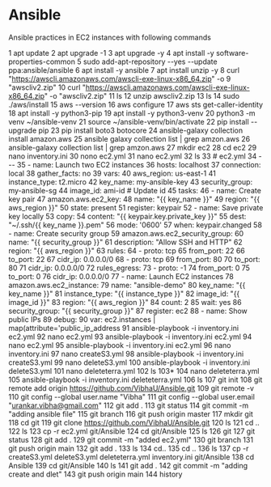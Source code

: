 # Ansible
Ansible practices in EC2 instances with following commands

 1  apt update
    2  apt upgrade -1
    3  apt upgrade -y
    4  apt install -y software-properties-common
    5  sudo add-apt-repository --yes --update ppa:ansible/ansible
    6  apt install -y ansible
    7  apt install unzip -y
    8  curl "https://awscli.amazonaws.com/awscli-exe-linux-x86_64.zip" -o
    9  "awscliv2.zip"
   10  curl "https://awscli.amazonaws.com/awscli-exe-linux-x86_64.zip" -o "awscliv2.zip"
   11  ls
   12  unzip awscliv2.zip
   13  ls
   14  sudo ./aws/install
   15  aws --version
   16  aws configure
   17  aws sts get-caller-identity
   18  apt install -y python3-pip
   19  apt install -y python3-venv
   20  python3 -m venv ~/ansible-venv
   21  source ~/ansible-venv/bin/activate
   22  pip install --upgrade pip
   23  pip install boto3 botocore
   24  ansible-galaxy collection install amazon.aws
   25  ansible galaxy collection list | grep amzon.aws
   26  ansible-galaxy collection list | grep amzon.aws
   27  mkdir ec2
   28  cd ec2
   29  nano inventory.ini
   30  nono ec2.yml
   31  nano ec2.yml
   32  ls 
   33  # ec2.yml
   34  ---
   35  - name: Launch two EC2 instances
   36  hosts: localhost
   37  connection: local
   38  gather_facts: no
   39  vars:
   40  aws_region: us-east-1
   41  instance_type: t2.micro
   42  key_name: my-ansible-key
   43  security_group: my-ansible-sg
   44  image_id: ami-id # Update id
   45  tasks:
   46  - name: Create key pair
   47  amazon.aws.ec2_key:
   48  name: "{{ key_name }}"
   49  region: "{{ aws_region }}"
   50  state: present
   51  register: keypair
   52  - name: Save private key locally
   53  copy:
   54  content: "{{ keypair.key.private_key }}"
   55  dest: "~/.ssh/{{ key_name }}.pem"
   56  mode: '0600'
   57  when: keypair.changed
   58  - name: Create security group
   59  amazon.aws.ec2_security_group:
   60  name: "{{ security_group }}"
   61  description: "Allow SSH and HTTP"
   62  region: "{{ aws_region }}"
   63  rules:
   64  - proto: tcp
   65  from_port: 22
   66  to_port: 22
   67  cidr_ip: 0.0.0.0/0
   68  - proto: tcp
   69  from_port: 80
   70  to_port: 80
   71  cidr_ip: 0.0.0.0/0
   72  rules_egress:
   73  - proto: -1
   74  from_port: 0
   75  to_port: 0
   76  cidr_ip: 0.0.0.0/0
   77  - name: Launch EC2 instances
   78  amazon.aws.ec2_instance:
   79  name: "ansible-demo"
   80  key_name: "{{ key_name }}"
   81  instance_type: "{{ instance_type }}"
   82  image_id: "{{ image_id }}"
   83  region: "{{ aws_region }}"
   84  count: 2
   85  wait: yes
   86  security_group: "{{ security_group }}"
   87  register: ec2
   88  - name: Show public IPs
   89  debug:
   90  var: ec2.instances | map(attribute='public_ip_address
   91  ansible-playbook -i inventory.ini ec2.yml
   92  nano ec2.yml
   93  ansible-playbook -i inventory.ini ec2.yml
   94  nano ec2.yml
   95  ansible-playbook -i inventory.ini ec2.yml
   96  nano inventory.ini
   97  nano createS3.yml
   98  ansible-playbook -i inventory.ini createS3.yml
   99  nano deleteS3.yml
  100  ansible-playbook -i inventory.ini deleteS3.yml
  101  nano deleteterra.yml
  102  ls
  103* 
  104  nano deleteterra.yml
  105  ansible-playbook -i inventory.ini deleteterra.yml
  106  ls
  107  git init
  108  git remote add origin https://github.com/VibhaU/Ansible.git
  109  git remote -v
  110  git config --global user.name "Vibha"
  111  git config --global user.email "urankar.vibha@gmail.com"
  112  git add .
  113  git status
  114  git commit -m "adding ansible file"
  115  git branch
  116  git push origin master
  117  mkdir git
  118  cd git
  119  git clone https://github.com/VibhaU/Ansible.git
  120  ls
  121  cd ..
  122  ls
  123  cp -r ec2.yml git/Ansible
  124  cd git/Ansible
  125  ls
  126  git
  127  git status
  128  git add .
  129  git commit -m "added ec2.yml"
  130  git branch
  131  git push origin main
  132  git add .
  133  ls
  134  cd..
  135  cd ..
  136  ls
  137  cp -r createS3.yml deleteS3.yml deleteterra.yml inventory.ini git/Ansible
  138  cd Ansible
  139  cd git/Ansible
  140  ls
  141  git add .
  142  git commit -m "adding create and dlet"
  143  git push origin main
  144  history  
